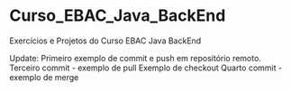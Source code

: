 # Curso_EBAC_Java_BackEnd
Exercícios e Projetos do Curso EBAC Java BackEnd

Update: Primeiro exemplo de commit e push em repositório remoto.
Terceiro commit - exemplo de pull
Exemplo de checkout
Quarto commit - exemplo de merge
